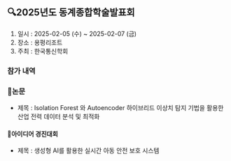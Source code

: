 ## 🔍2025년도 동계종합학술발표회

1. 일시 : 2025-02-05 (수) ~ 2025-02-07 (금)
2. 장소 : 용평리조트
3. 주최 : 한국통신학회

### 참가 내역
### 📌논문
  - 제목 : Isolation Forest 와 Autoencoder 하이브리드 이상치 탐지 기법을 활용한 산업 전력 데이터 분석 및 최적화
#### 📌아이디어 경진대회
  - 제목 : 생성형 AI를 활용한 실시간 아동 안전 보호 시스템
